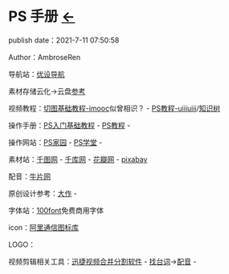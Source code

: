 # PS 手册 [←](index.md)

publish date：2021-7-11 07:50:58

Author：AmbroseRen

导航站：[优设导航](https://hao.uisdc.com/)

素材存储云化→云盘[参考](https://ambroseren.github.io/test/Data/Clouder.html)

视频教程：[切图基础教程-imooc](https://www.imooc.com/learn/1228)似曾相识？ - [PS教程-uiiiuiii](https://uiiiuiii.com/photoshop)/[知识树](https://uiiiuiii.com/photoshop/1212128580.html)

操作手册：[PS入门基础教程](http://www.psdee.com/zone/rumen) - [PS教程](https://www.16xx8.com/photoshop/xinshoujiaocheng/) - []()

操作网站：[PS家园](https://www.psjia.com/) - [PS学堂](https://www.ren3.cn/) -  []()

素材站：[千图网](https://www.58pic.com/) - [千库网](https://588ku.com/) - [花瓣网](https://huaban.com/) - [pixabay](https://pixabay.com/)

配音：[牛片网](https://www.6pian.cn/)

原创设计参考：[大作](https://www.bigbigwork.com/) - []()

字体站：[100font](https://www.100font.com/)免费商用字体

icon：[阿里通信图标库](https://www.iconfont.cn/collections/detail?spm=a313x.7781069.1998910419.de12df413&cid=29)

LOGO：

视频剪辑相关工具：[迅捷视频合并分割软件](https://www.xunjieshipin.com/download-videoeditor) - [找台词](http://zhaotaici.cn/index.html##)→[配音](http://33.agilestudio.cn/) - []()
